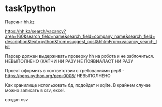 # task1python
Парсинг hh.kz 

https://hh.kz/search/vacancy?area=160&search_field=name&search_field=company_name&search_field=description&text=python&from=suggest_post&hhtmFrom=vacancy_search_list


Парсер должен выдерживать проверку hh на робота и не заблочиться. 
НЕВЫПОЛНЕНО (КАПЧИ НИ РАЗУ НЕ ПОЯВИАЛАСТ НИ РАЗУ


Проект оформить в соответствии с требованиями pep8 - https://peps.python.org/pep-0008/ 
НЕВЫПОЛНЕНО

Как хранилище использовать бд, подойдет и sqlite.
В крайнем случае можно записать в csv, excel.

создан csv
